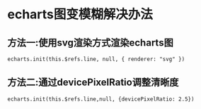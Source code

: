 # echarts图变模糊解决办法

## 方法一:使用svg渲染方式渲染echarts图
```
echarts.init(this.$refs.line, null, { renderer: "svg" })
```
## 方法二:通过devicePixelRatio调整清晰度
```
echarts.init(this.$refs.line,null, {devicePixelRatio: 2.5})
```



